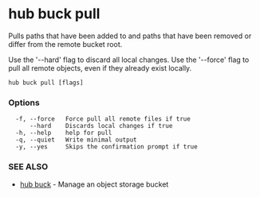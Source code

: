 # hub buck pull

Pulls paths that have been added to and paths that have been removed or differ from the remote bucket root.

Use the '--hard' flag to discard all local changes.
Use the '--force' flag to pull all remote objects, even if they already exist locally.


```
hub buck pull [flags]
```

### Options

```
  -f, --force   Force pull all remote files if true
      --hard    Discards local changes if true
  -h, --help    help for pull
  -q, --quiet   Write minimal output
  -y, --yes     Skips the confirmation prompt if true
```

### SEE ALSO

* [hub buck](hub_buck.md)	 - Manage an object storage bucket
